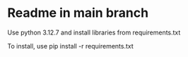 # Readme in main branch

Use python 3.12.7 and install libraries from requirements.txt

To install, use 
pip install -r requirements.txt
